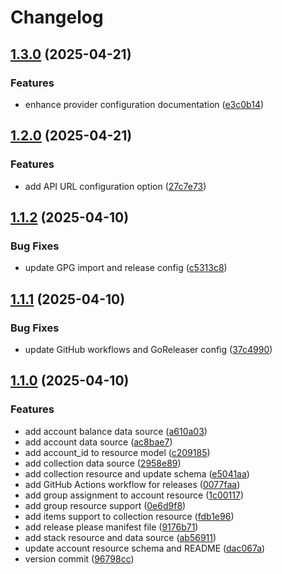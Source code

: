 # Changelog

## [1.3.0](https://github.com/HautechAI/terraform-provider-hautechai/compare/v1.2.0...v1.3.0) (2025-04-21)


### Features

* enhance provider configuration documentation ([e3c0b14](https://github.com/HautechAI/terraform-provider-hautechai/commit/e3c0b14693df9b38c779cc71c71790ee7cb5b1cf))

## [1.2.0](https://github.com/HautechAI/terraform-provider-hautechai/compare/v1.1.2...v1.2.0) (2025-04-21)


### Features

* add API URL configuration option ([27c7e73](https://github.com/HautechAI/terraform-provider-hautechai/commit/27c7e73be72023a419386a58f6e37c7553afe5a2))

## [1.1.2](https://github.com/HautechAI/terraform-provider-hautechai/compare/v1.1.1...v1.1.2) (2025-04-10)


### Bug Fixes

* update GPG import and release config ([c5313c8](https://github.com/HautechAI/terraform-provider-hautechai/commit/c5313c8a38e6ddbaf889788113073f62c3df7f7a))

## [1.1.1](https://github.com/HautechAI/terraform-provider-hautechai/compare/v1.1.0...v1.1.1) (2025-04-10)


### Bug Fixes

* update GitHub workflows and GoReleaser config ([37c4990](https://github.com/HautechAI/terraform-provider-hautechai/commit/37c499037a34a060fc3e9112053403b3c8ce766e))

## [1.1.0](https://github.com/HautechAI/terraform-provider-hautechai/compare/v1.0.0...v1.1.0) (2025-04-10)


### Features

* add account balance data source ([a610a03](https://github.com/HautechAI/terraform-provider-hautechai/commit/a610a037302699e1e90ea60f79f0ca700c5055a2))
* add account data source ([ac8bae7](https://github.com/HautechAI/terraform-provider-hautechai/commit/ac8bae74e673b3e499dc3533d76456b311d5e097))
* add account_id to resource model ([c209185](https://github.com/HautechAI/terraform-provider-hautechai/commit/c209185263eac23a15f7fdf983fb7cdec2b0473d))
* add collection data source ([2958e89](https://github.com/HautechAI/terraform-provider-hautechai/commit/2958e897029eb0c0871d1def7f623859abc09268))
* add collection resource and update schema ([e5041aa](https://github.com/HautechAI/terraform-provider-hautechai/commit/e5041aa73326b0bae7a774e4bc737633d02d9d7d))
* add GitHub Actions workflow for releases ([0077faa](https://github.com/HautechAI/terraform-provider-hautechai/commit/0077faaf9189106f7e8f922df0b3e51b3d39d366))
* add group assignment to account resource ([1c00117](https://github.com/HautechAI/terraform-provider-hautechai/commit/1c00117c7341db0badd1a085df79ca82daa30289))
* add group resource support ([0e6d9f8](https://github.com/HautechAI/terraform-provider-hautechai/commit/0e6d9f8891e13d66c87ba0fc3563947019a28790))
* add items support to collection resource ([fdb1e96](https://github.com/HautechAI/terraform-provider-hautechai/commit/fdb1e9640a7ed25ee0aeaa90210107f281ee5b62))
* add release please manifest file ([9176b71](https://github.com/HautechAI/terraform-provider-hautechai/commit/9176b716cbb0b58661e5a85200019367e21aa480))
* add stack resource and data source ([ab56911](https://github.com/HautechAI/terraform-provider-hautechai/commit/ab569111f4e1c3ad4f05b8f406d576c19e18ad00))
* update account resource schema and README ([dac067a](https://github.com/HautechAI/terraform-provider-hautechai/commit/dac067ae351725ec50d2c228e0117262f433f625))
* version commit ([96798cc](https://github.com/HautechAI/terraform-provider-hautechai/commit/96798cce6d77eac6e6aa30c4f524fd90f5eaf9c2))
